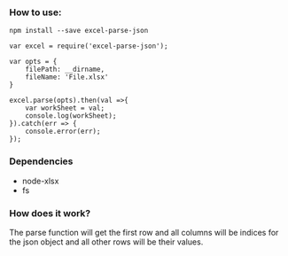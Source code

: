 ### How to use:
```
npm install --save excel-parse-json
```

```
var excel = require('excel-parse-json');

var opts = {
    filePath: __dirname,
    fileName: 'File.xlsx'
}

excel.parse(opts).then(val =>{
    var workSheet = val;
    console.log(workSheet);
}).catch(err => {
    console.error(err);
});
```

### Dependencies

- node-xlsx
- fs

### How does it work?
The parse function will get the first row and all columns will be indices for the json object and all other rows will be their values.